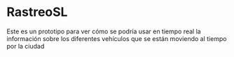 # RastreoSL


Este es un prototipo para ver cómo se podría usar en tiempo real la información sobre los diferentes vehículos que se están moviendo al tiempo por la ciudad 
